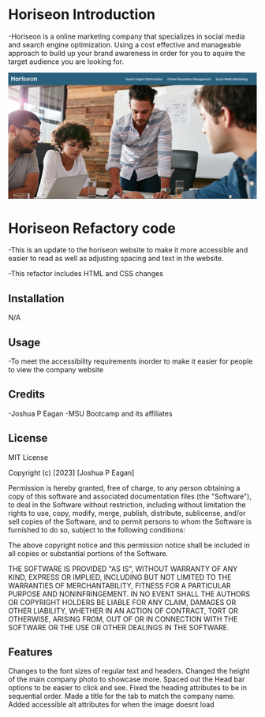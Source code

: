 # Horiseon Introduction

-Horiseon is a online marketing company that specializes in social media and search engine optimization. Using a cost effective and manageable approach to build up your brand awareness in order for you to aquire the target audience you are looking for.

![](/Develop/assets/images/Horiseon.png?raw=true"Horiseon")

# Horiseon Refactory code 

-This is an update to the horiseon website to make it more accessible and easier to read as well as adjusting spacing and text in the website.

-This refactor includes HTML and CSS changes

## Installation

N/A

## Usage

-To meet the accessibility requirements inorder to make it easier for people to view the company website

## Credits

-Joshua P Eagan
-MSU Bootcamp and its affiliates 

## License
MIT License

Copyright (c) [2023] [Joshua P Eagan]

Permission is hereby granted, free of charge, to any person obtaining a copy
of this software and associated documentation files (the "Software"), to deal
in the Software without restriction, including without limitation the rights
to use, copy, modify, merge, publish, distribute, sublicense, and/or sell
copies of the Software, and to permit persons to whom the Software is
furnished to do so, subject to the following conditions:

The above copyright notice and this permission notice shall be included in all
copies or substantial portions of the Software.

THE SOFTWARE IS PROVIDED "AS IS", WITHOUT WARRANTY OF ANY KIND, EXPRESS OR
IMPLIED, INCLUDING BUT NOT LIMITED TO THE WARRANTIES OF MERCHANTABILITY,
FITNESS FOR A PARTICULAR PURPOSE AND NONINFRINGEMENT. IN NO EVENT SHALL THE
AUTHORS OR COPYRIGHT HOLDERS BE LIABLE FOR ANY CLAIM, DAMAGES OR OTHER
LIABILITY, WHETHER IN AN ACTION OF CONTRACT, TORT OR OTHERWISE, ARISING FROM,
OUT OF OR IN CONNECTION WITH THE SOFTWARE OR THE USE OR OTHER DEALINGS IN THE
SOFTWARE.

## Features

Changes to the font sizes of regular text and headers.
Changed the height of the main company photo to showcase more.
Spaced out the Head bar options to be easier to click and see.
Fixed the heading attributes to be in sequential order.
Made a title for the tab to match the company name.
Added accessible alt attributes for when the image doesnt load
